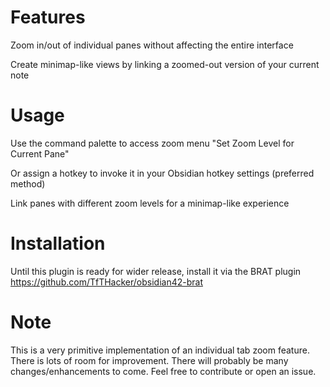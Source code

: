 
# Features

Zoom in/out of individual panes without affecting the entire interface

Create minimap-like views by linking a zoomed-out version of your current note

# Usage

Use the command palette to access zoom menu "Set Zoom Level for Current Pane"

Or assign a hotkey to invoke it in your Obsidian hotkey settings (preferred method)

Link panes with different zoom levels for a minimap-like experience

# Installation

Until this plugin is ready for wider release, install it via the BRAT plugin https://github.com/TfTHacker/obsidian42-brat

# Note
This is a very primitive implementation of an individual tab zoom feature. There is lots of room for improvement. There will probably be many changes/enhancements to come. Feel free to contribute or open an issue.
